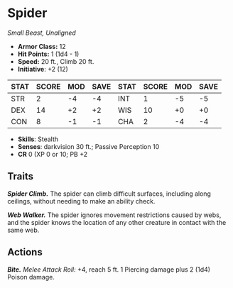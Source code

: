 # Spider

*Small Beast, Unaligned*

- **Armor Class:** 12
- **Hit Points:** 1 (1d4 - 1)
- **Speed:** 20 ft., Climb 20 ft.
- **Initiative**: +2 (12)

|STAT|SCORE|MOD|SAVE|STAT|SCORE|MOD|SAVE|
| --- | --- | --- | ---- |---| --- | --- | ---- |
| STR | 2 | -4 | -4 | INT | 1 | -5 | -5 |
| DEX | 14 | +2 | +2 | WIS | 10 | +0 | +0 |
| CON | 8 | -1 | -1 | CHA | 2 | -4 | -4 |

- **Skills**: Stealth
- **Senses**: darkvision 30 ft.; Passive Perception 10
- **CR** 0 (XP 0 or 10; PB +2

## Traits

***Spider Climb.*** The spider can climb difficult surfaces, including along ceilings, without needing to make an ability check.

***Web Walker.*** The spider ignores movement restrictions caused by webs, and the spider knows the location of any other creature in contact with the same web.


## Actions

***Bite.*** *Melee Attack Roll:* +4, reach 5 ft. 1 Piercing damage plus 2 (1d4) Poison damage.

